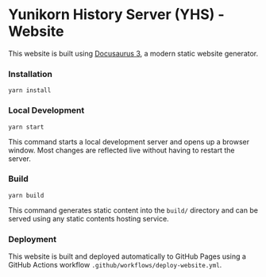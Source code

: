 # Yunikorn History Server (YHS) - Website

This website is built using [Docusaurus 3](https://docusaurus.io/), a modern static website generator.

### Installation

```shell
yarn install
```

### Local Development

```shell
yarn start
```

This command starts a local development server and opens up a browser window. Most changes are reflected live without having to restart the
server.

### Build

```shell
yarn build
```

This command generates static content into the `build/` directory and can be served using any static contents hosting service.

### Deployment

This website is built and deployed automatically to GitHub Pages using a GitHub Actions workflow `.github/workflows/deploy-website.yml`.

